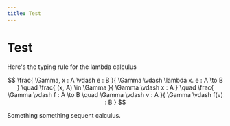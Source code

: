 ```yaml
---
title: Test
---
```


# Test

Here's the typing rule for the lambda calculus

$$
\frac{
    \Gamma, x : A \vdash e : B
}{
    \Gamma \vdash \lambda x. e : A \to B
}
\quad
\frac{
    (x, A) \in \Gamma
}{
    \Gamma \vdash x : A
}
\quad
\frac{
    \Gamma \vdash f : A \to B \quad
    \Gamma \vdash v : A
}{
    \Gamma \vdash f(v) : B
}
$$

Something something sequent calculus.